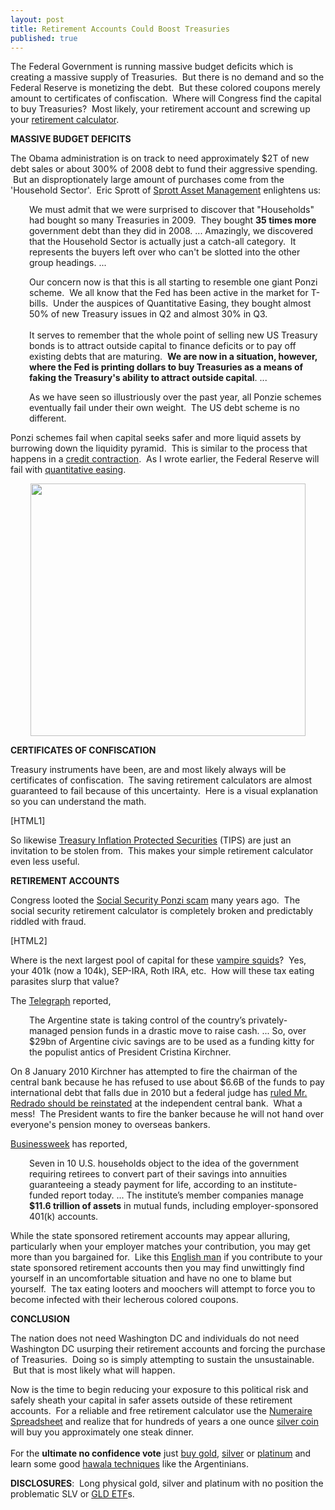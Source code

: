```yaml
---
layout: post
title: Retirement Accounts Could Boost Treasuries
published: true
---
```

<p>The Federal Government is running massive budget deficits which is creating a massive supply of Treasuries.  But there is no demand and so the Federal Reserve is monetizing the debt.  But these colored coupons merely amount to certificates of confiscation.  Where will Congress find the capital to buy Treasuries?  Most likely, your retirement account and screwing up your <a title="retirement calculator" href="http://www.runtogold.com/2010/01/retirement-accounts-could-boost-treasuries" target="_blank">retirement calculator</a>.<img src="{{ site.baseurl }}/images/090110.jpg" alt="" width="1" height="1" border="0" /><img src="{{ site.baseurl }}/images/0901101.jpg" alt="" width="1" height="1" border="0" /></p>
<p><strong>MASSIVE BUDGET DEFICITS</strong></p>
<p>The Obama administration is on track to need approximately $2T of new debt sales or about 300% of 2008 debt to fund their aggressive spending.  But an disproptionately large amount of purchases come from the 'Household Sector'.  Eric Sprott of <a title="sprott ponzi scheme" href="http://www.runtogold.com/images/Sprott-Ponzi.pdf" target="_blank">Sprott Asset Management</a> enlightens us:</p>
<p style="padding-left: 30px;">We must admit that we were surprised to discover that "Households" had bought so many Treasuries in 2009.  They bought <strong>35 times more</strong> government debt than they did in 2008. ... Amazingly, we discovered that the Household Sector is actually just a catch-all category.  It represents the buyers left over who can't be slotted into the other group headings. ...</p>
<p style="padding-left: 30px;">Our concern now is that this is all starting to resemble one giant Ponzi scheme.  We all know that the Fed has been active in the market for T-bills.  Under the auspices of Quantitative Easing, they bought almost 50% of new Treasury issues in Q2 and almost 30% in Q3.  <br/><br/>It serves to remember that the whole point of selling new US Treasury bonds is to attract outside capital to finance deficits or to pay off existing debts that are maturing.  <strong>We are now in a situation, however, where the Fed is printing dollars to buy Treasuries as a means of faking the Treasury's ability to attract outside capital</strong>. ...</p>
<p style="padding-left: 30px;">As we have seen so illustriously over the past year, all Ponzie schemes eventually fail under their own weight.  The US debt scheme is no different.</p>
<p>Ponzi schemes fail when capital seeks safer and more liquid assets by burrowing down the liquidity pyramid.  This is similar to the process that happens in a <a title="credit contraction" href="http://www.creditcontraction.com" target="_blank">credit contraction</a>.  As I wrote earlier, the Federal Reserve will fail with <a title="quantitative easing" href="http://www.runtogold.com/2009/03/federal-reserve-will-fail-with-quantitative-easing/" target="_blank">quantitative easing</a>.</p>
<p style="text-align: center;"><a href="http://www.creditcontraction.com" target="_blank"><img class="aligncenter" title="liquidity pyramid" src="{{ site.baseurl }}/images/Liquidity-Pyramid.jpg" alt="" width="440" height="404" /></a></p>
<p><strong>CERTIFICATES OF CONFISCATION</strong></p>
<p>Treasury instruments have been, are and most likely always will be certificates of confiscation.  The saving retirement calculators are almost guaranteed to fail because of this uncertainty.  Here is a visual explanation so you can understand the math.</p>
<p>[HTML1]</p>
<p>So likewise <a title="treasury inflation protected securities" href="http://www.runtogold.com/2009/02/please-steal-from-us-a-lesson-from-tips/" target="_blank">Treasury Inflation Protected Securities</a> (TIPS) are just an invitation to be stolen from.  This makes your simple retirement calculator even less useful.</p>
<p><strong>RETIREMENT ACCOUNTS</strong></p>
<p>Congress looted the <a title="social security ponzi scam" href="http://www.runtogold.com/therealdealbook" target="_blank">Social Security Ponzi scam</a> many years ago.  The social security retirement calculator is completely broken and predictably riddled with fraud.</p>
<p>[HTML2]</p>
<p>Where is the next largest pool of capital for these <a title="vampire squids" href="http://www.runtogold.com/2009/11/starving-the-vampire-squids/" target="_blank">vampire squids</a>?  Yes, your 401k (now a 104k), SEP-IRA, Roth IRA, etc.  How will these tax eating parasites slurp that value?</p>
<p>The <a title="argentina nationalizes pensions" href="http://blogs.telegraph.co.uk/finance/ambroseevans-pritchard/5504137/Argentina_seizes_pension_funds_to_pay_debts_Whos_next/" target="_blank">Telegraph</a> reported,</p>
<p style="padding-left: 30px;">The Argentine state is taking control of the country’s privately-managed pension funds in a drastic move to raise cash. ... So, over $29bn of Argentine civic savings are to be used as a funding kitty for the populist antics of President Cristina Kirchner.</p>
<p>On 8 January 2010 Kirchner has attempted to fire the chairman of the central bank because he has refused to use about $6.6B of the funds to pay international debt that falls due in 2010 but a federal judge has <a title="argentine central bank chairman reinstated" href="http://english.aljazeera.net/news/americas/2010/01/20101821242493805.html" target="_blank">ruled Mr. Redrado should be reinstated</a> at the independent central bank.  What a mess!  The President wants to fire the banker because he will not hand over everyone's pension money to overseas bankers.</p>
<p><a title="nationalize retirement accounts" href="http://www.businessweek.com/news/2010-01-08/americans-oppose-initiatives-limiting-401-k-choices-ici-says.html" target="_blank">Businessweek</a> has reported,</p>
<p style="padding-left: 30px;">Seven in 10 U.S. households object to the idea of the government requiring retirees to convert part of their savings into annuities guaranteeing a steady payment for life, according to an institute-funded report today. ... The institute’s member companies manage <strong>$11.6 trillion of assets</strong> in mutual funds, including employer-sponsored 401(k) accounts.</p>
<p>While the state sponsored retirement accounts may appear alluring, particularly when your employer matches your contribution, you may get more than you bargained for.  Like this <a title="stupid english man" href="http://www.telegraph.co.uk/news/newstopics/howaboutthat/6946257/Mans-penis-removed-from-pipe.html" target="_blank">English man</a> if you contribute to your state sponsored retirement accounts then you may find unwittingly find yourself in an uncomfortable situation and have no one to blame but yourself.  The tax eating looters and moochers will attempt to force you to become infected with their lecherous colored coupons.</p>
<p><strong>CONCLUSION</strong></p>
<p><strong><span style="font-weight: normal;">The nation does not need Washington DC and individuals do not need Washington DC usurping their retirement accounts and forcing the purchase of Treasuries.  Doing so is simply attempting to sustain the unsustainable.  But that is most likely what will happen.</span></strong></p>
<p><strong><span style="font-weight: normal;">Now is the time to begin reducing your exposure to this political risk and safely sheath your capital in safer assets outside of these retirement accounts.  For a reliable and free retirement calculator use the <a title="numeraire" href="http://www.runtogold.com/2010/01/numeraire/" target="_blank">Numeraire Spreadsheet</a> and realize that for hundreds of years a one ounce <a title="silver coin" href="http://www.how-to-buy-silver-safely.com/2009/06/silver-coins/" target="_blank">silver coin</a> will buy you approximately one steak dinner.  <br/><br/>For the <strong>ultimate no confidence vote</strong> just <a title="buy gold" href="http://www.runtogold.com/how-to-buy-gold-or-silver/" target="_blank">buy gold</a>, <a title="uses of silver" href="http://www.how-to-buy-silver-safely.com/2009/06/silver-uses/" target="_blank">silver</a> or <a title="buy platinum" href="http://www.how-to-buy-platinum-safely.com/" target="_blank">platinum</a> and learn some good <a title="hawala" href="http://www.howtovanish.com/2009/09/modern-hawala/" target="_blank">hawala techniques</a> like the Argentinians.</span></strong></p>
<p><strong>DISCLOSURES</strong>:  Long physical gold, silver and platinum with no position the problematic SLV or <a title="gld etf" href="http://www.runtogold.com/2009/02/another-problem-with-the-gld-etf/" target="_blank">GLD ETF</a>s.</p>
